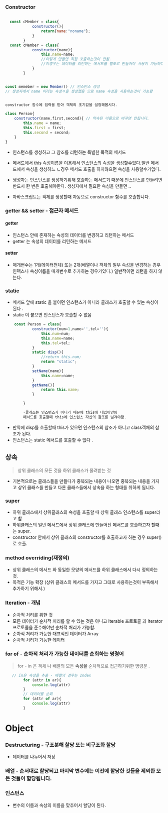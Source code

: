 ### Constructor

```javascript

  const cMember = class{
            constructor(){
                return{name:"noname"};
            }
        }
  const cMember = class{
            constructor(name){
                this.name=name;
                //이렇게 만들면 직접 호출하는것이 안됨.
                //이경우는 데이터를 리턴하는 메서드를 별도로 만들어야 사용이 가능하다,
            }
        }


const memeber = new Member() // 인스턴스 생성 
// 생성자에서 name 이라는 속성ㅇ을 생성했음 므로 name 속성을 사용하는것이 가능함 


constructor 함수에 입력을 받아 객체의 초기값을 설정해봅시다. 

class Person{
    constructor(name,first,second){ // 약속된 이름으로 바꾸면 안됩니다.
        this.name = name;
        this.first = first;
        this.second = second;
    }
}
```
- 인스턴스를 생성하고 그 참조를 리턴하는 특별한 목적의 메서드 
- 메서드에서 this 속성이름을 이용해서 인스턴스의 속성을 생성할수있다.일반 메서드에서 속성을 생성하느 ㄴ경우 메서드 호출을 하지않으면 속성을 사용할수가없다.

- 생성자는 인스턴스를 생성하기위해 호출하는 메서드기 때문에 인스턴스를 만들려면 반드시 한 번은 호출해야한다. 생성자에서  필요한 속성을 만들면 ..
- 자바스크립트는 객체를 생성할때 자동으로 constructor 함수를 호출합니다.



### getter && setter - 접근자 메서드 
#### getter 
- 인스턴스 안에 존재하는 속성의 데이터를 변경하고 리턴하는 메서드
- getter 는 속성의 데이터를 리턴하는 메서드 

#### setter 

- 매개변수는 1개(데이터전체) 또는 2개(배열이나 객체의 일부 속성을 변경하는 경우 인덱스나 속성이름을 매개변수로 추가하는 경우가있다.) 일반적이면 리턴을 하지 않는다. 



### static

- 메서드 앞에 static 을 붙이면 인스턴스가 아니라 클래스가 호출할 수 있는 속성이 된다 .
- static 이 붙으면 인스턴스가 호출할 수 없음
``` javascript
    const Person = class{
            constructor(num=1,name='',tel=''){
                this.num=num;
                this.name=name;
                this.tel=tel;
            }
            static disp(){
                //return this.num;
                return "static";
            }
            setName(name){
                this.name=name;
            }
            getName(){
                return this.name;
            }

        }

        -클래스는 인스턴스가 아니기 때문에 this에 대입이안됨
        메서드를 호출할때 this에 인스턴스 자신의 참조를 넘겨야함.
```
- 만약에 disp를 호출할때 this가 있으면 인스턴스의 참조가 아니고 class객체의 참조가 된다.
- 인스턴스는 static 메서드를 호출할 수 없다 .


## 상속 
> 상위 클래스의 모든 것을 하위 클래스가 물려받는 것 
- 기본적으로는 클래스들을 만들다가 중복되는 내용이 나오면 중복되는 내용을 가지고 상위 클래스를 만들고 다른 클래스들에서 상속을 하는 형태를 취하게 됩니다.


### super 
- 하위 클래스에서 상위클래스의 속성을 호출할 때 상위 클래스 인스턴스를 super라고 함
- 하위클래스의 일반 메서드에서 상위 클래스에 만들어진 메서드를 호출하고자 할때는 super.
- constructor 안에서 상위 클래스의 constructor를 호출하고자 하는 경우 super()로 호출.

### method overriding(재정의)
- 상위 클래스의 메서드 와 동일한 모양의 메서드를 하위 클래스에서 다시 정의하는 것.
- 목적은 기능 확장 (상위 클래스의 메서드를 가지고 그대로 사용하는것이 부족해서 추가하기 위해서.)


### Iteration - 개념 
- 순차적 처리를 위한 것
- 모든 데이터가 순차적 처리를 할 수 있는 것은 아니고 Iterable 프로토콜 과 Iterator 프로토콜을 준수해야만 순차적 처리가 가능함.
- 순차적 처리가 가능한 대표적인 데이터가 Array
- 순차적 처리가 가능한 데이터 

### for of - 순차적 처리가 가능한 <b>데이터를</b> 순회하는 명령어
> for - in 은 객체 나 배열의 모든 <b>속성을</b> 순차적으로 접근하기위한 명령문 .


``` javascript
   // in은 속성을 추출 - 배열의 경우는 Index
        for (attr in ar){
            console.log(attr)
        }
        // 데이터를 순회 
        for (attr of ar){
            console.log(attr)
        }

```



# Object 

### Destructuring - 구조분해 할당 또는 비구조화  할당
- 데이터를 나누어서 저장 

### 배열 - 순서대로 할당되고 마지막 변수에는 이전에 할당한 것들을 제외한 모든 것들이 할당됩니다. 

### 인스턴스 
- 변수의 이름과 속성의 이름을 맞추어서 할당이 된다.